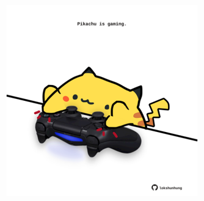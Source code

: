<!-- built at 05/10/2021, 24:14:48 UTC -->
<p align="center">
  <img width="500" height="500" src="./ReadmeImage.svg">
</p>

